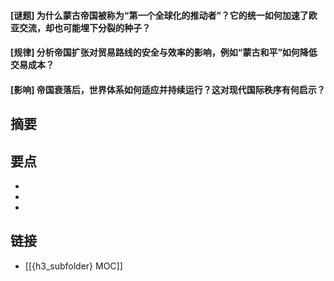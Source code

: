 #### [谜题] 为什么蒙古帝国被称为“第一个全球化的推动者”？它的统一如何加速了欧亚交流，却也可能埋下分裂的种子？


#### [规律] 分析帝国扩张对贸易路线的安全与效率的影响，例如“蒙古和平”如何降低交易成本？


#### [影响] 帝国衰落后，世界体系如何适应并持续运行？这对现代国际秩序有何启示？


## 摘要


## 要点

- 
- 
- 

## 链接

- [[{h3_subfolder} MOC]]
